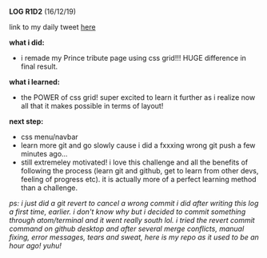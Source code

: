 **LOG R1D2** (16/12/19)

link to my daily tweet [here](https://twitter.com/Nightcoder2/status/1206422560214323202)

**what i did:**
- i remade my Prince tribute page using css grid!!! HUGE difference in final result. 

**what i learned:**
- the POWER of css grid! super excited to learn it further as i realize now all that it makes possible in terms of layout!
 
**next step:**
- css menu/navbar 
- learn more git and go slowly cause i did a fxxxing wrong git push a few minutes ago...
- still extremeley motivated! i love this challenge and all the benefits of following the process (learn git and github, get to learn from other devs, feeling of progress etc). it is actually more of a perfect learning method than a challenge.

*ps: i just did a git revert to cancel a wrong commit i did after writing this log a first time, earlier.
i don't know why but i decided to commit something through atom/terminal and it went really south lol.
i tried the revert commit command on github desktop and after several merge conflicts, manual fixing, error messages, tears and sweat, here is my repo as it used to be an hour ago! yuhu!*


